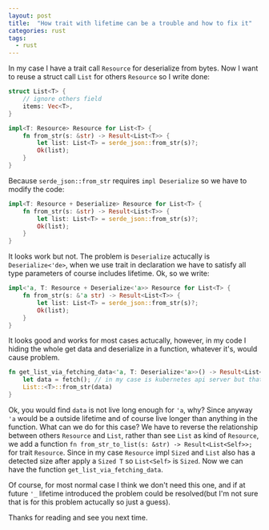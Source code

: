 ```yaml
---
layout: post
title:  "How trait with lifetime can be a trouble and how to fix it"
categories: rust
tags:
  - rust
---
```



In my case I have a trait call `Resource` for deserialize from bytes. Now I want to reuse a struct call `List` for others `Resource` so I write done:

```rust
struct List<T> {
    // ignore others field
    items: Vec<T>,
}

impl<T: Resource> Resource for List<T> {
    fn from_str(s: &str) -> Result<List<T>> {
        let list: List<T> = serde_json::from_str(s)?;
        Ok(list);
    }
}
```

Because `serde_json::from_str` requires `impl Deserialize` so we have to modify the code:

```rust
impl<T: Resource + Deserialize> Resource for List<T> {
    fn from_str(s: &str) -> Result<List<T>> {
        let list: List<T> = serde_json::from_str(s)?;
        Ok(list);
    }
}
```

It looks work but not. The problem is `Deserialize` actucally is `Deserialize<'de>`, when we use trait in declaration we have to satisfy all type parameters of course includes lifetime. Ok, so we write:

```rust
impl<'a, T: Resource + Deserialize<'a>> Resource for List<T> {
    fn from_str(s: &'a str) -> Result<List<T>> {
        let list: List<T> = serde_json::from_str(s)?;
        Ok(list);
    }
}
```

It looks good and works for most cases actucally, however, in my code I hiding the whole get data and deserialize in a function, whatever it's, would cause problem.

```rust
fn get_list_via_fetching_data<'a, T: Deserialize<'a>>() -> Result<List<T>> {
    let data = fetch(); // in my case is kubernetes api server but that's fine
    List::<T>::from_str(data)
}
```

Ok, you would find `data` is not live long enough for `'a`, why? Since anyway `'a` would be a outside lifetime and of course live longer than anything in the function. What can we do for this case? We have to reverse the relationship between others `Resource` and `List`, rather than see `List` as kind of `Resource`, we add a function `fn from_str_to_list(s: &str) -> Result<List<Self>>;` for trait `Resource`. Since in my case `Resource` impl `Sized` and `List` also has a detected size after apply a `Sized T` so `List<Self>` is `Sized`. Now we can have the function `get_list_via_fetching_data`.

Of course, for most normal case I think we don't need this one, and if at future `'_` lifetime introduced the problem could be resolved(but I'm not sure that is for this problem actucally so just a guess).

Thanks for reading and see you next time.
